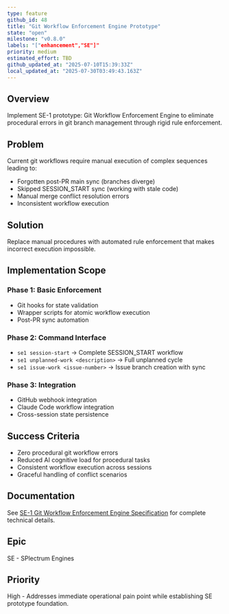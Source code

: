 ```yaml
---
type: feature
github_id: 48
title: "Git Workflow Enforcement Engine Prototype"
state: "open"
milestone: "v0.8.0"
labels: "["enhancement","SE"]"
priority: medium
estimated_effort: TBD
github_updated_at: "2025-07-10T15:39:33Z"
local_updated_at: "2025-07-30T03:49:43.163Z"
---
```


## Overview
Implement SE-1 prototype: Git Workflow Enforcement Engine to eliminate procedural errors in git branch management through rigid rule enforcement.

## Problem
Current git workflows require manual execution of complex sequences leading to:
- Forgotten post-PR main sync (branches diverge) 
- Skipped SESSION_START sync (working with stale code)
- Manual merge conflict resolution errors
- Inconsistent workflow execution

## Solution  
Replace manual procedures with automated rule enforcement that makes incorrect execution impossible.

## Implementation Scope

### Phase 1: Basic Enforcement
- Git hooks for state validation
- Wrapper scripts for atomic workflow execution
- Post-PR sync automation

### Phase 2: Command Interface
- `se1 session-start` → Complete SESSION_START workflow
- `se1 unplanned-work <description>` → Full unplanned cycle  
- `se1 issue-work <issue-number>` → Issue branch creation with sync

### Phase 3: Integration
- GitHub webhook integration
- Claude Code workflow integration
- Cross-session state persistence

## Success Criteria
- Zero procedural git workflow errors
- Reduced AI cognitive load for procedural tasks
- Consistent workflow execution across sessions
- Graceful handling of conflict scenarios

## Documentation
See [SE-1 Git Workflow Enforcement Engine Specification](./docs/se-1-git-workflow-enforcement-spec.md) for complete technical details.

## Epic
SE - SPlectrum Engines

## Priority
High - Addresses immediate operational pain point while establishing SE prototype foundation.
